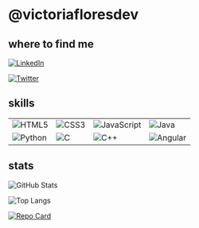 
# @victoriafloresdev

## where to find me 

[![LinkedIn](https://img.shields.io/badge/LinkedIn-000?style=for-the-badge&logo=linkedin&logoColor=0E76A8)](https://www.linkedin.com/in/victoriafloresmello/) 

[![Twitter](https://img.shields.io/badge/Twitter-000?style=for-the-badge&logo=twitter)](https://twitter.com/vicfloresdev)

## skills
|      |      |      |      |
|------|------|------|------|
| ![HTML5](https://img.shields.io/badge/HTML5-000?style=for-the-badge&logo=html5) | ![CSS3](https://img.shields.io/badge/CSS3-000?style=for-the-badge&logo=css3&logoColor=264CE4) | ![JavaScript](https://img.shields.io/badge/JavaScript-000?style=for-the-badge&logo=javascript) | ![Java](https://img.shields.io/badge/Java-000?style=for-the-badge&logo=java) |
| ![Python](https://img.shields.io/badge/Python-000?style=for-the-badge&logo=python) | ![C](https://img.shields.io/badge/C-000?style=for-the-badge&logo=c) | ![C++](https://img.shields.io/badge/C%2B%2B-000?style=for-the-badge&logo=c%2B%2B&logoColor=00599C) | ![Angular](https://img.shields.io/badge/Angular-000?style=for-the-badge&logo=angular&logoColor=C3002F) |

## stats

![GitHub Stats](https://github-readme-stats.vercel.app/api?username=victoriafloresdev&theme=transparent&bg_color=000&border_color=30A3DC&show_icons=true&icon_color=30A3DC&title_color=E94D5F&text_color=FFF)

![Top Langs](https://github-readme-stats-git-masterrstaa-rickstaa.vercel.app/api/top-langs/?username=victoriafloresdev&bg_color=000&border_color=30A3DC&title_color=E94D5F&text_color=FFF)

[![Repo Card](https://github-readme-stats.vercel.app/api/pin/?username=elidianaandrade&repo=dio-lab-open-source&bg_color=000&border_color=30A3DC&show_icons=true&icon_color=30A3DC&title_color=E94D5F&text_color=FFF)](https://github.com/SEUUSERNAME/SEUREPOSITORIO)

